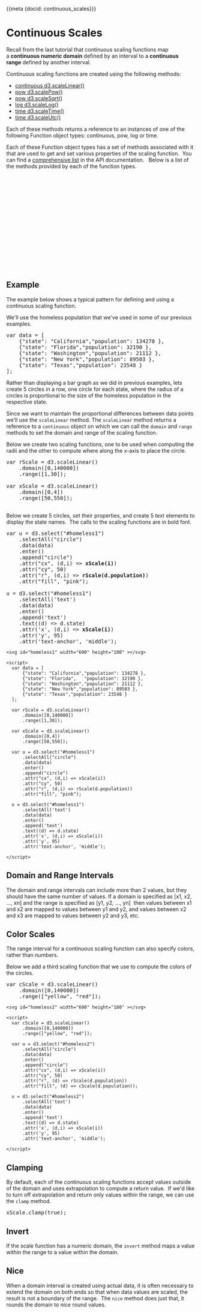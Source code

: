 {{meta {docid: continuous_scales}}}

<script src="https://d3js.org/d3.v4.min.js"></script>

# Continuous Scales

Recall from the last tutorial that continuous scaling functions map a **continuous numeric domain** defined by an interval to a **continuous range** defined by another interval.

Continuous scaling functions are created using the following methods:

+ [continuous d3.scaleLinear()](https://github.com/d3/d3-scale/blob/master/README.md#linear-scales)
+ [pow d3.scalePow()](https://github.com/d3/d3-scale/blob/master/README.md#power-scales)
+ [pow d3.scaleSqrt()](https://github.com/d3/d3-scale/blob/master/README.md#scaleSqrt)
+ [log d3.scaleLog()](https://github.com/d3/d3-scale/blob/master/README.md#log-scales)
+ [time d3.scaleTime()](https://github.com/d3/d3-scale/blob/master/README.md#scaleTime)
+ [time d3.scaleUtc()](https://github.com/d3/d3-scale/blob/master/README.md#scaleUtc)

Each of these methods returns a reference to an instances of one of the following Function object types: continuous, pow, log or time.

Each of these Function object types has a set of methods associated with it that are used to get and set various properties of the scaling function.  You can find a [comprehensive list](https://github.com/d3/d3/blob/master/API.md#continuous-scales) in the API documentation.   Below is a list of the methods provided by each of the function types.

<div>
  <svg id="methodList" width="600" height="300"></svg>
</div>

<script>
var methodNames = [
  "invert",
  "domain",
  "range",
  "rangeRound",
  "clamp",
  "interpolate",
  "ticks",
  "tickFormat",
  "nice",
  "copy",
  "exponent",
  "base"];

var columns = ["methods", "continuous", "pow", "log", "time"];

var contMethods = [0,1,2,3,4,5,6,7,8,9];
var powMethods = [0,1,2,3,4,5,6,7,8,9,10];
var logMethods = [0,1,2,3,4,5,6,7,8,9,11];
var timeMethods = [0,1,2,3,4,5,6,7,8,9];

  var yScale = d3.scaleLinear()
    .domain([0,11])
    .range([40,280]);

  d3.select("#methodList")
     .selectAll("g")
     .data(columns)
     .enter()
     .append("g")
     .attr("id", (d) => d);

  d3.select("#" + columns[0])
      .selectAll("text")
      .data(methodNames)
      .enter()
      .append("text")
      .attr("x", 100)
      .attr("y", (d,i) => yScale(i))
      .text((d) => d)
      .attr('text-anchor', 'end');

function drawCircles(colNum, data, cx) {
  var u = d3.select("#" + columns[colNum]);

  u.append("text")
      .attr("x", cx)
      .attr("y", 20)
      .attr('text-anchor', 'middle')
      .text(columns[colNum]);

  u.selectAll("circle")
      .data(data)
      .enter()
      .append("circle")
      .attr("cx", cx)
      .attr("cy", (d) => yScale(d))
      .attr("r", 8)
      .attr("fill", "pink");
}

drawCircles(1, contMethods, 150);
drawCircles(2, powMethods, 220);
drawCircles(3, logMethods, 290);
drawCircles(4, timeMethods, 360);

</script>

## Example

The example below shows a typical pattern for defining and using a continuous scaling function.

We'll use the homeless population that we've used in some of our previous examples.
<pre>
var data = [
    {"state": "California","population": 134278 },
    {"state": "Florida","population": 32190 },
    {"state": "Washington","population": 21112 },
    {"state": "New York","population": 89503 },
    {"state": "Texas","population": 23548 }
];
</pre>

Rather than displaying a bar graph as we did in previous examples, lets create 5 circles in a row, one circle for each state, where the radius of a circles is proportional to the size of the homeless population in the respective state.

Since we want to maintain the proportional differences between data points we'll use the `scaleLinear` method. The `scaleLinear` method returns a reference to a `continuous` object on which we can call the `domain` and `range` methods to set the domain and range of the scaling function.

Below we create two scaling functions, one to be used when computing the radii and the other to compute where along the x-axis to place the circle.
<pre>
var rScale = d3.scaleLinear()
    .domain([0,140000])
    .range([1,30]);

var xScale = d3.scaleLinear()
    .domain([0,4])
    .range([50,550]);
    </pre>

Below we create 5 circles, set their properties, and create 5 text elements to display the state names.  The calls to the scaling functions are in bold font.

<pre>
var u = d3.select("#homeless1")
    .selectAll("circle")
    .data(data)
    .enter()
    .append("circle")
    .attr("cx", (d,i) =&gt; <strong>xScale(i)</strong>)
    .attr("cy", 50)
    .attr("r", (d,i) =&gt; <strong>rScale(d.population)</strong>)
    .attr("fill", "pink");

u = d3.select("#homeless1")
    .selectAll('text')
    .data(data)
    .enter()
    .append('text')
    .text((d) =&gt; d.state)
    .attr('x', (d,i) =&gt; <strong>xScale(i)</strong>)
    .attr('y', 95)
    .attr('text-anchor', 'middle');
</pre>

``` {cm: active}
<svg id="homeless1" width="600" height="100" ></svg>

<script>
  var data = [
      {"state": "California","population": 134278 },
      {"state": "Florida",   "population": 32190 },
      {"state": "Washington","population": 21112 },
      {"state": "New York","population": 89503 },
      {"state": "Texas","population": 23548 }
  ];

  var rScale = d3.scaleLinear()
      .domain([0,140000])
      .range([1,30]);

  var xScale = d3.scaleLinear()
      .domain([0,4])
      .range([50,550]);

  var u = d3.select("#homeless1")
      .selectAll("circle")
      .data(data)
      .enter()
      .append("circle")
      .attr("cx", (d,i) => xScale(i))
      .attr("cy", 50)
      .attr("r", (d,i) => rScale(d.population))
      .attr("fill", "pink");

  u = d3.select("#homeless1")
      .selectAll('text')
      .data(data)
      .enter()
      .append('text')
      .text((d) => d.state)
      .attr('x', (d,i) => xScale(i))
      .attr('y', 95)
      .attr('text-anchor', 'middle');

</script>
```

## Domain and Range Intervals

The domain and range intervals can include more than 2 values, but they should have the same number of values. If a domain is specified as [x1, x2, ..., xn] and the range is specified as [y1, y2, ..., yn]  then values between x1 and x2 are mapped to values between y1 and y2, and values between x2 and x3 are mapped to values between y2 and y3, etc.

## Color Scales

The range interval for a continuous scaling function can also specify colors, rather than numbers.

Below we add a third scaling function that we use to compute the colors of the circles.
<pre>
var cScale = d3.scaleLinear()
    .domain([0,140000])
    .range(["yellow", "red"]);
</pre>

```
<svg id="homeless2" width="600" height="100" ></svg>

<script>
  var cScale = d3.scaleLinear()
      .domain([0,140000])
      .range(["yellow", "red"]);

  var u = d3.select("#homeless2")
      .selectAll("circle")
      .data(data)
      .enter()
      .append("circle")
      .attr("cx", (d,i) => xScale(i))
      .attr("cy", 50)
      .attr("r", (d) => rScale(d.population))
      .attr("fill", (d) => cScale(d.population));

  u = d3.select("#homeless2")
      .selectAll('text')
      .data(data)
      .enter()
      .append('text')
      .text((d) => d.state)
      .attr('x', (d,i) => xScale(i))
      .attr('y', 95)
      .attr('text-anchor', 'middle');

</script>
```

## Clamping

By default, each of the continuous scaling functions accept values outside of the domain and uses extrapolation to compute a return value.  If we'd like to turn off extrapolation and return only values within the range, we can use the `clamp` method.

<pre>
xScale.clamp(true);
</pre>

## Invert

If the scale function has a numeric domain, the `invert` method maps a value within the range to a value within the domain.

## Nice

When a domain interval is created using actual data, it is often necessary to extend the domain on both ends so that when data values are scaled, the result is not a boundary of the range.  The `nice` method does just that, it rounds the domain to *nice* round values.